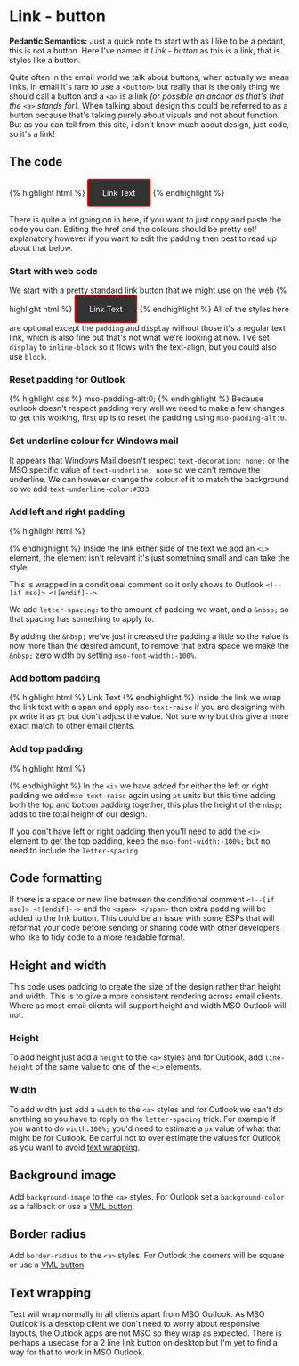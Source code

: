 # Link - button

**Pedantic Semantics:**
Just a quick note to start with as I like to be a pedant, this is not a button.  Here I've named it *Link - button* as this is a link, that is styles like a button.  

Quite often in the email world we talk about buttons, when actually we mean links.  In email it's rare to use a `<button>` but really that is the only thing we should call a button and a `<a>` is a link _(or possible an anchor as that's that the `<a>` stands for)_.  When talking about design this could be referred to as a button because that's talking purely about visuals and not about function.  But as you can tell from this site, i don't know much about design, just code, so it's a link!


## The code
{% highlight html %}
<a href="https://example.com/" style="background: #333; border: 2px solid #f00; text-decoration: none; padding: 15px 25px; color: #fff; border-radius: 4px; display:inline-block; mso-padding-alt:0;text-underline-color:#333"><!--[if mso]><i style="letter-spacing: 25px;mso-font-width:-100%;mso-text-raise:30pt">&nbsp;</i><![endif]--><span style="mso-text-raise:15pt;">Link Text</span><!--[if mso]><i style="letter-spacing: 25px;mso-font-width:-100%">&nbsp;</i><![endif]-->
</a>
{% endhighlight %}

There is quite a lot going on in here, if you want to just copy and paste the code you can. Editing the href and the colours should be pretty self explanatory however if you want to edit the padding then best to read up about that below.


### Start with web code
  We start with a pretty standard link button that we might use on the web
  {% highlight html %}
  <a href="https://example.com/" style="background: #333; border: 2px solid #f00; text-decoration: none; padding: 15px 25px; color: #fff; border-radius: 4px; display:inline-block;">
    Link Text
  </a>
  {% endhighlight %}
  All of the styles here are optional except the `padding` and `display` without those it's a regular text link, which is also fine but that's not what we're looking at now. I've set `display` to `inline-block` so it flows with the text-align, but you could also use `block`.


### Reset padding for Outlook
  {% highlight css %}
  mso-padding-alt:0;
  {% endhighlight %}
  Because outlook doesn't respect padding very well we need to make a few changes to get this working, first up is to reset the padding using `mso-padding-alt:0`.


### Set underline colour for Windows mail
  It appears that Windows Mail doesn't respect `text-decoration: none;` or the MSO specific value of `text-underline: none` so we can't remove the underline.  We can however change the colour of it to match the background so we add `text-underline-color:#333`.

### Add left and right padding
  {% highlight html %}
  <!--[if mso]><i style="letter-spacing: 25px;mso-font-width:-100%">&nbsp;</i><![endif]-->
  {% endhighlight %}
  Inside the link either side of the text we add an `<i>` element, the element isn't relevant it's just something small and can take the style.

  This is wrapped in a conditional comment so it only shows to Outlook `<!--[if mso]> <![endif]-->`

  We add `letter-spacing:` to the amount of padding we want, and a `&nbsp;` so that spacing has something to apply to.

  By adding the `&nbsp;` we've just increased the padding a little so the value is now more than the desired amount, to remove that extra space we make the `&nbsp;` zero width by setting `mso-font-width:-100%`.


### Add bottom padding
  {% highlight html %}
  <span style="mso-text-raise:15pt;">Link Text</span>
  {% endhighlight %}
  Inside the link we wrap the link text with a span and apply `mso-text-raise` if you are designing with `px` write it as `pt` but don't adjust the value.  Not sure why but this give a more exact match to other email clients.


### Add top padding
  {% highlight html %}
  <!--[if mso]><i style="letter-spacing: 25px;mso-font-width:-100%;mso-text-raise:30pt">&nbsp;</i><![endif]-->
  {% endhighlight %}
  In the `<i>` we have added for either the left or right padding we add `mso-text-raise` again using `pt` units but this time adding both the top and bottom padding together, this plus the height of the `nbsp;` adds to the total height of our design.

  If you don't have left or right padding then you'll need to add the `<i>` element to get the top padding, keep the `mso-font-width:-100%;` but no need to include the `letter-spacing`


## Code formatting

If there is a space or new line between the conditional comment `<!--[if mso]> <![endif]-->` and the `<span> </span>` then extra padding will be added to the link button.  This could be an issue with some ESPs that will reformat your code before sending or sharing code with other developers who like to tidy code to a more readable format.


## Height and width
This code uses padding to create the size of the design rather than height and width.  This is to give a more consistent rendering across email clients.  Where as most email clients will support height and width MSO Outlook will not.

### Height
To add height just add a `height` to the `<a>` styles and for Outlook, add `line-height` of the same value to one of the `<i>` elements.

### Width
To add width just add a `width` to the `<a>` styles and for Outlook we can't do anything so you have to reply on the `letter-spacing` trick.  For example if you want to do `width:100%;` you'd need to estimate a `px` value of what that might be for Outlook.  Be carful not to over estimate the values for Outlook as you want to avoid [text wrapping](#text-wrapping).


## Background image
Add `background-image` to the `<a>` styles.  For Outlook set a `background-color` as a fallback or use a [VML button](https://buttons.cm).


## Border radius
Add `border-radius` to the `<a>` styles.  For Outlook the corners will be square or use a [VML button](https://buttons.cm).


## Text wrapping
Text will wrap normally in all clients apart from MSO Outlook.  As MSO Outlook is a desktop client we don't need to worry about responsive layouts, the Outlook apps are not MSO so they wrap as expected.  There is perhaps a usecase for a 2 line link button on desktop but I'm yet to find a way for that to work in MSO Outlook.
